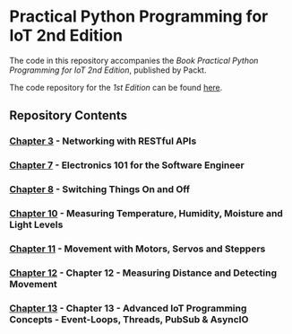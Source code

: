 # Practical Python Programming for IoT 2nd Edition

The code in this repository accompanies the _Book Practical Python Programming for IoT 2nd Edition_, published by Packt.

The code repository for the _1st Edition_ can be found [here](https://github.com/PacktPublishing/Practical-Python-Programming-for-IoT).

## Repository Contents

### [Chapter 3](chapter03) - Networking with RESTful APIs

### [Chapter 7](chapter07) - Electronics 101 for the Software Engineer

### [Chapter 8](chapter08) - Switching Things On and Off

### [Chapter 10](chapter10) - Measuring Temperature, Humidity, Moisture and Light Levels

### [Chapter 11](chapter11) - Movement with Motors, Servos and Steppers

### [Chapter 12](chapter12) - Chapter 12 - Measuring Distance and Detecting Movement

### [Chapter 13](chapter13) - Chapter 13 - Advanced IoT Programming Concepts - Event-Loops, Threads, PubSub &amp; AsyncIO

